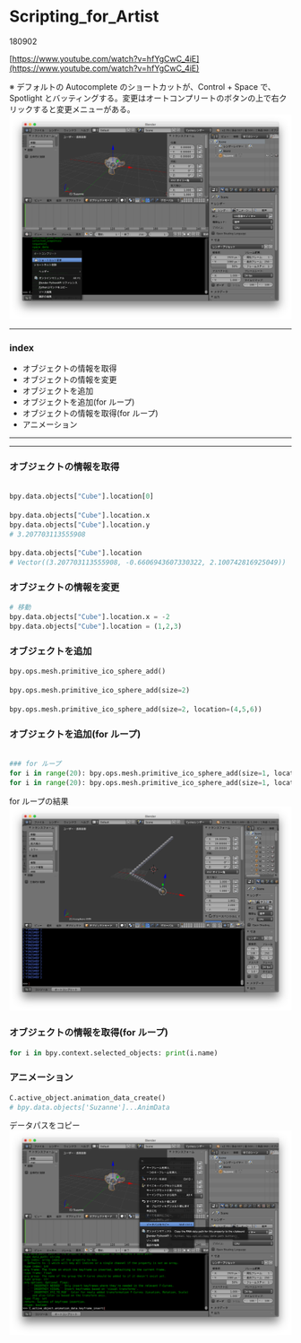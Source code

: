 # Scripting_for_Artist  

180902  


[https://www.youtube.com/watch?v=hfYgCwC_4iE](https://www.youtube.com/watch?v=hfYgCwC_4iE)  



※ デフォルトの Autocomplete のショートカットが、Control + Space で、Spotlight とバッティングする。変更はオートコンプリートのボタンの上で右クリックすると変更メニューがある。  
![photo](photo/Scripting_for_Artist_autocomplete.png)

---  

### index  

- オブジェクトの情報を取得  
- オブジェクトの情報を変更  
- オブジェクトを追加  
- オブジェクトを追加(for ループ)  
- オブジェクトの情報を取得(for ループ)  
- アニメーション  




---  

---  

### オブジェクトの情報を取得  

```python

bpy.data.objects["Cube"].location[0]

bpy.data.objects["Cube"].location.x
bpy.data.objects["Cube"].location.y
# 3.207703113555908

bpy.data.objects["Cube"].location
# Vector((3.207703113555908, -0.6606943607330322, 2.100742816925049))

```



### オブジェクトの情報を変更  

```python
# 移動
bpy.data.objects["Cube"].location.x = -2
bpy.data.objects["Cube"].location = (1,2,3)

```


### オブジェクトを追加  

```python
bpy.ops.mesh.primitive_ico_sphere_add()

bpy.ops.mesh.primitive_ico_sphere_add(size=2)

bpy.ops.mesh.primitive_ico_sphere_add(size=2, location=(4,5,6))

```



### オブジェクトを追加(for ループ)  

```python

### for ループ
for i in range(20): bpy.ops.mesh.primitive_ico_sphere_add(size=1, location=(i,i,i))
for i in range(20): bpy.ops.mesh.primitive_ico_sphere_add(size=1, location=(i,i,-i))

```
for ループの結果  
![photo](photo/Scripting_for_Artist_for.png)  


### オブジェクトの情報を取得(for ループ)  

```python
for i in bpy.context.selected_objects: print(i.name)
```


### アニメーション  
```python
C.active_object.animation_data_create()
# bpy.data.objects['Suzanne']...AnimData
```

データパスをコピー  
![photo](photo/Scripting_for_Artist_DataPath.png)



